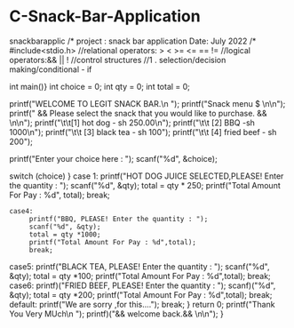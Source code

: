 # C-Snack-Bar-Application
snackbarapplic
/*
project : snack bar application
Date:     July 2022
/*
#include<stdio.h>
 //relational operators: > < >= <= == !=
 //logical operators:&& || !
 //control structures
 //1 . selection/decision making/conditional - if

  int main()}
            int choice = 0;
        int qty = 0;
        int total = 0;

  printf("WELCOME TO LEGIT SNACK BAR.\n ");
printf("Snack menu  $ \n\n");
printf(" && Please select the snack that you would like to purchase. && \n\n");
printf("\t\t[1] hot dog - sh 250.00\n");
printf("\t\t [2] BBQ -sh 1000\n");
printf("\t\t [3] black tea - sh 100");
printf("\t\t [4] fried beef - sh 200");


printf("Enter your choice here : ");
scanf("%d", &choice);


switch (choice)
}
  case 1:
        printf("HOT DOG JUICE SELECTED,PLEASE! Enter the quantity : ");
        scanf("%d", &qty);
        total = qty * 250;
        printf("Total Amount For Pay : %d", total);
        break;

    case4:
         printf("BBQ, PLEASE! Enter the quantity : ");
         scanf("%d", &qty);
         total = qty *1000;
         printf("Total Amount For Pay : %d",total);
         break;
   case5:
        printf("BLACK TEA, PLEASE! Enter the quantity : ");
        scanf("%d", &qty);
        total = qty *100;
        printf("Total Amount For Pay : %d",total);
        break;
   case6:
        printf)("FRIED BEEF, PLEASE! Enter the quantity : ");
        scanf)("%d", &qty);
        total = qty *200;
        printf("Total Amount For Pay : %d",total);
        break;
    default:
           printf("We are sorry ,for this....");
           break;
        }
        return 0;
          printf("Thank You Very MUch\n ");
        printf)("&& welcome back.&&  \n\n");
    }


